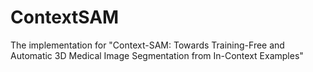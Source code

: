# ContextSAM
The implementation for "Context-SAM: Towards Training-Free and Automatic 3D Medical Image Segmentation from In-Context Examples"
